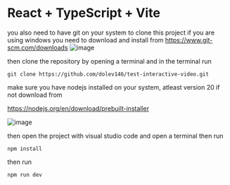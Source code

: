 # React + TypeScript + Vite

you also need to have git on your system to clone this project if you are using windows you need to download and install from 
https://www.git-scm.com/downloads
![image](https://github.com/dolev146/test-interactive-video/assets/62290677/f1da67d9-cb69-400d-b2a9-b00a6ffa1d26)

then clone the repository by opening a terminal and in the terminal run 
```
git clone https://github.com/dolev146/test-interactive-video.git
```

make sure you have nodejs installed on your system, atleast version 20
if not download from


https://nodejs.org/en/download/prebuilt-installer


![image](https://github.com/dolev146/test-interactive-video/assets/62290677/e2cdaeb3-e920-42f6-b5ce-3da1a978eff7)


then open the project with visual studio code
and open a terminal then run

```
npm install
```

then run 
```
npm run dev
```
